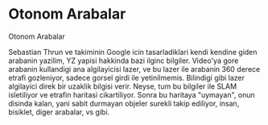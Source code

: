 # Otonom Arabalar




Otonom Arabalar



Sebastian Thrun ve takiminin Google icin tasarladiklari kendi kendine giden arabanin yazilim, YZ yapisi hakkinda bazi ilginc bilgiler. Video'ya gore arabanin kullandigi ana algilayicisi lazer, ve bu lazer ile arabanin 360 derece etrafi gozleniyor, sadece gorsel girdi ile yetinilmemis. Bilindigi gibi lazer algilayici direk bir uzaklik bilgisi verir. Neyse, tum  bu bilgiler ile SLAM isletiliyor ve etrafin haritasi cikartiliyor. Sonra bu haritaya "uymayan", onun disinda kalan, yani sabit durmayan objeler surekli takip ediliyor, insan, bisiklet, diger arabalar, vs gibi. 




